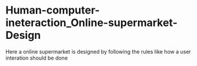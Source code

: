# Human-computer-ineteraction_Online-supermarket-Design
Here a online supermarket is designed by following the rules like how a user interation should be done
